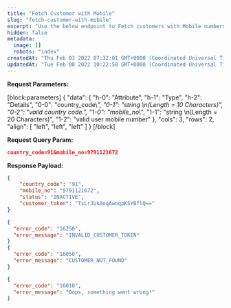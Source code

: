 ```yaml
---
title: "Fetch Customer with Mobile"
slug: "fetch-customer-with-mobile"
excerpt: "Use the below endpoint to Fetch customers with Mobile numbers."
hidden: false
metadata: 
  image: []
  robots: "index"
createdAt: "Thu Feb 03 2022 07:32:01 GMT+0000 (Coordinated Universal Time)"
updatedAt: "Tue Feb 08 2022 10:22:58 GMT+0000 (Coordinated Universal Time)"
---
```

**Request Parameters:**

[block:parameters]
{
  "data": {
    "h-0": "Attribute",
    "h-1": "Type",
    "h-2": "Details",
    "0-0": "country_code\\*",
    "0-1": "string  \n(Length = 10 Characters)",
    "0-2": "vaild country code.",
    "1-0": "mobile_no\\*",
    "1-1": "string  \n(Length = 20 Characters)",
    "1-2": "valid user mobile number"
  },
  "cols": 3,
  "rows": 2,
  "align": [
    "left",
    "left",
    "left"
  ]
}
[/block]


**Request Query Param:** 

```json JSON
country_code=91&mobile_no=9791121672
```

**Response Payload:** 

```json 200 Success
{
    "country_code": "91",
    "mobile_no": "9791121672",
    "status": "INACTIVE",
    "customer_token": "TsLrJUk0oqAwoqpKSYBflQ=="
}
```
```json 400 Bad Request
{
  "error_code": "16250",
  "error_message": "INVALID_CUSTOMER_TOKEN"
}
{
  "error_code": "16050",
  "error_message": "CUSTOMER_NOT_FOUND"
}
```
```json 500 Internal Server Error
{
  "error_code": "16010",
  "error_message": "Oops, something went wrong!"
}
```
